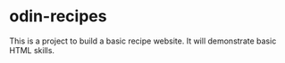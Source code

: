 # odin-recipes
This is a project to build a basic recipe website. It will demonstrate basic HTML skills.